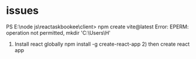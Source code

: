 # issues
PS E:\node js\reactaskbookee\client> npm create vite@latest
Error: EPERM: operation not permitted, mkdir 'C:\Users\H'

1) Install react globally npm install -g create-react-app
   2) then create react app 
